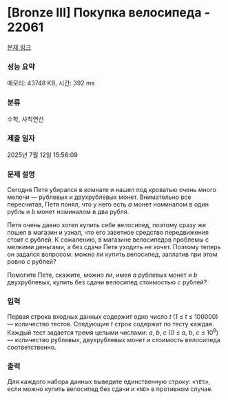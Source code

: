 # [Bronze III] Покупка велосипеда - 22061 

[문제 링크](https://www.acmicpc.net/problem/22061) 

### 성능 요약

메모리: 43748 KB, 시간: 392 ms

### 분류

수학, 사칙연산

### 제출 일자

2025년 7월 12일 15:56:09

### 문제 설명

<p>Сегодня Петя убирался в комнате и нашел под кроватью очень много мелочи — рублевых и двухрублевых монет. Внимательно все пересчитав, Петя понял, что у него есть <i>a</i> монет номиналом в один рубль и <i>b</i> монет номиналом в два рубля.</p>

<p>Петя очень давно хотел купить себе велосипед, поэтому сразу же пошел в магазин и узнал, что его заветное средство передвижения стоит <i>с</i> рублей. К сожалению, в магазине велосипедов проблемы с мелкими деньгами, а без сдачи Петя уходить не хочет. Поэтому теперь он задался вопросом: можно ли купить велосипед, заплатив при этом ровно <i>с</i> рублей?</p>

<p>Помогите Пете, скажите, можно ли, имея <i>a</i> рублевых монет и <i>b</i> двухрублевых, купить без сдачи велосипед стоимостью <i>с</i> рублей?</p>

### 입력 

 <p>Первая строка входных данных содержит одно число <i>t</i> (1 ≤ <i>t</i> ≤ 100000) — количество тестов. Следующие <i>t</i> строк содержат по тесту каждая. Каждый тест задается тремя целыми числами: <i>a</i>, <i>b</i>, <i>с</i> (0 ≤ <i>a</i>, <i>b</i>, <i>c</i> ≤ 10<sup>8</sup>) — количество рублевых, двухрублевых монет и стоимость велосипеда соответственно.</p>

### 출력 

 <p>Для каждого набора данных выведите единственную строку: «<code>YES</code>», если можно купить велосипед без сдачи и «<code>NO</code>» в противном случае.</p>

